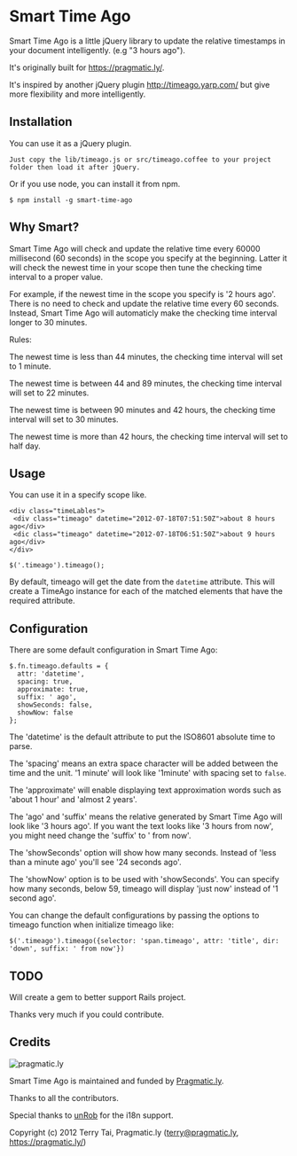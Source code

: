Smart Time Ago
======================

Smart Time Ago is a little jQuery library to update the relative timestamps in your document intelligently. (e.g "3 hours ago").

It's originally built for https://pragmatic.ly/. 

It's inspired by another jQuery plugin http://timeago.yarp.com/ but give more flexibility and more intelligently.

Installation
------------

You can use it as a jQuery plugin. 

    Just copy the lib/timeago.js or src/timeago.coffee to your project folder then load it after jQuery.

Or if you use node, you can install it from npm.
  
    $ npm install -g smart-time-ago

Why Smart?
-------------

Smart Time Ago will check and update the relative time every 60000 millisecond (60 seconds) in the scope you specify at the beginning. Latter it will check the newest time in your scope then tune the checking time interval to a proper value. 

For example, if the newest time in the scope you specify is '2 hours ago'. There is no need to check and update the relative time every 60 seconds. Instead, Smart Time Ago will automaticly make the checking time interval longer to 30 minutes.

Rules:
  
  The newest time is less than 44 minutes, the checking time interval will set to 1 minute.

  The newest time is between 44 and 89 minutes, the checking time interval will set to 22 minutes.

  The newest time is between 90 minutes and 42 hours, the checking time interval will set to 30 minutes.

  The newest time is more than 42 hours, the checking time interval will set to half day.

Usage
------------

You can use it in a specify scope like.
   
    <div class="timeLables">
     <div class="timeago" datetime="2012-07-18T07:51:50Z">about 8 hours ago</div>
     <dic class="timeago" datetime="2012-07-18T06:51:50Z">about 9 hours ago</div>
    </div>
    
    $('.timeago').timeago();

By default, timeago will get the date from the `datetime` attribute. This will create a TimeAgo instance for each of the matched elements that have the required attribute.

    
Configuration
--------------

There are some default configuration in Smart Time Ago:

    $.fn.timeago.defaults = {
      attr: 'datetime',
      spacing: true,
      approximate: true,
      suffix: ' ago',
      showSeconds: false,
      showNow: false
    };
    
The 'datetime' is the default attribute to put the ISO8601 absolute time to parse.

The 'spacing' means an extra space character will be added between the time and the unit. '1 minute' will look like '1minute' with spacing set to `false`.

The 'approximate' will enable displaying text approximation words such as 'about 1 hour' and 'almost 2 years'.

The 'ago' and 'suffix' means the relative generated by Smart Time Ago will look like '3 hours ago'.
If you want the text looks like '3 hours from now', you might need change the 'suffix' to ' from now'.

The 'showSeconds' option will show how many seconds. Instead of 'less than a minute ago' you'll see '24 seconds ago'.

The 'showNow' option is to be used with 'showSeconds'. You can specify how many seconds, below 59, timeago will display 'just now' instead of '1 second ago'.

You can change the default configurations by passing the options to
timeago function when initialize timeago like:

    $('.timeago').timeago({selector: 'span.timeago', attr: 'title', dir: 'down', suffix: ' from now'})


TODO
-----
Will create a gem to better support Rails project.

Thanks very much if you could contribute.


Credits
-------

![pragmatic.ly](https://pragmatic.ly/assets/vlogo.png)

Smart Time Ago is maintained and funded by [Pragmatic.ly](https://pragmatic.ly/ "Pragmatic.ly").

Thanks to all the contributors.

Special thanks to [unRob](https://github.com/unRob) for the i18n support.

Copyright (c) 2012 Terry Tai, Pragmatic.ly (terry@pragmatic.ly, https://pragmatic.ly/)
